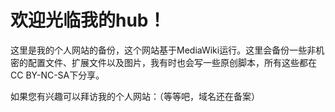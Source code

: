 # 欢迎光临我的hub！
这里是我的个人网站的备份，这个网站基于MediaWiki运行。这里会备份一些非机密的配置文件、扩展文件以及图片，我有时也会写一些原创脚本，所有这些都在CC BY-NC-SA下分享。

如果您有兴趣可以拜访我的个人网站：（等等吧，域名还在备案）
